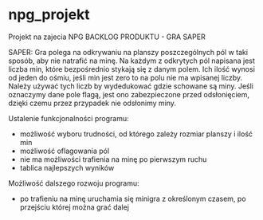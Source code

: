 # npg_projekt
Projekt na zajecia NPG
BACKLOG PRODUKTU - GRA SAPER


SAPER:
Gra polega na odkrywaniu na planszy poszczególnych pól w taki sposób, aby nie natrafić na minę. Na każdym z odkrytych pól napisana jest liczba min, które bezpośrednio stykają się z danym polem. Ich ilość wynosi od jeden do ośmiu, jeśli min jest zero to na polu nie ma wpisanej liczby. Należy używać tych liczb by wydedukować gdzie schowane są miny. Jeśli oznaczymy dane pole flagą, jest ono zabezpieczone przed odsłonięciem, dzięki czemu przez przypadek nie odsłonimy miny.


Ustalenie funkcjonalności programu:
  - możliwość wyboru trudności, od którego zależy rozmiar planszy i ilość min
  - możliwość oflagowania pól
  - nie ma możliwości trafienia na minę po pierwszym ruchu
  - tablica najlepszych wyników

Możliwość dalszego rozwoju programu:
  - po trafieniu na minę uruchamia się minigra z określonym czasem, po przejściu której można grać dalej


